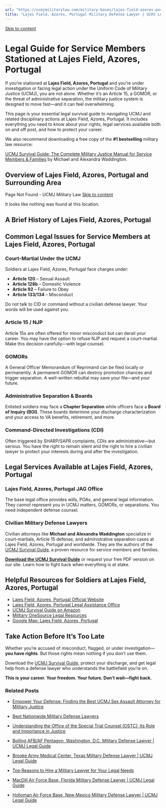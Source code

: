 ```yaml
---
url: "https://ucmjmilitarylaw.com/military-bases/lajes-field-azores-portugal-military-defense-lawyer-ucmj-legal-guide/"
title: "Lajes Field, Azores, Portugal Military Defense Lawyer | UCMJ Legal Guide"
---
```


[Skip to content](https://ucmjmilitarylaw.com/military-bases/lajes-field-azores-portugal-military-defense-lawyer-ucmj-legal-guide/#content)

# Legal Guide for Service Members Stationed at Lajes Field, Azores, Portugal

If you’re stationed at **Lajes Field, Azores, Portugal** and you’re under investigation or facing legal action under the Uniform Code of Military Justice (UCMJ), you are not alone. Whether it’s an Article 15, a GOMOR, or the threat of administrative separation, the military justice system is designed to move fast—and it can feel overwhelming.

This page is your essential legal survival guide to navigating UCMJ and related disciplinary actions at Lajes Field, Azores, Portugal. It includes everything you need to know about your rights, legal services available both on and off post, and how to protect your career.

We also recommend downloading a free copy of the **#1 bestselling** military law resource:

[UCMJ Survival Guide: The Complete Military Justice Manual for Service Members & Families](https://www.amazon.com/dp/B0FCDD3B2Z) by Michael and Alexandra Waddington.

## Overview of Lajes Field, Azores, Portugal and Surrounding Area

Page Not Found - UCMJ Military Law [Skip to content](https://ucmjmilitarylaw.com/military-bases/lajes-field-azores-portugal-military-defense-lawyer-ucmj-legal-guide/%7Blocation7#content)

It looks like nothing was found at this location.

## A Brief History of Lajes Field, Azores, Portugal

## Common Legal Issues for Service Members at Lajes Field, Azores, Portugal

### Court-Martial Under the UCMJ

Soldiers at Lajes Field, Azores, Portugal face charges under:

- **Article 120** – Sexual Assault
- **Article 128b** – Domestic Violence
- **Article 92** – Failure to Obey
- **Article 133/134** – Misconduct

Do not talk to CID or command without a civilian defense lawyer. Your words will be used against you.

### Article 15 / NJP

Article 15s are often offered for minor misconduct but can derail your career. You may have the option to refuse NJP and request a court-martial. Make this decision carefully—with legal counsel.

### GOMORs

A General Officer Memorandum of Reprimand can be filed locally or permanently. A permanent GOMOR can destroy promotion chances and trigger separation. A well-written rebuttal may save your file—and your future.

### Administrative Separation & Boards

Enlisted soldiers may face a **Chapter Separation** while officers face a **Board of Inquiry (BOI)**. These boards determine your discharge characterization and your access to VA benefits, retirement, and more.

### Command-Directed Investigations (CDI)

Often triggered by SHARP/SAPR complaints, CDIs are administrative—but serious. You have the right to remain silent and the right to hire a civilian lawyer to protect your interests during and after the investigation.

## Legal Services Available at Lajes Field, Azores, Portugal

### Lajes Field, Azores, Portugal JAG Office

The base legal office provides wills, POAs, and general legal information. They cannot represent you in UCMJ matters, GOMORs, or separations. You need independent defense counsel.

### Civilian Military Defense Lawyers

Civilian attorneys like **Michael and Alexandra Waddington** specialize in court-martials, Article 15 defense, and administrative separation cases at Lajes Field, Azores, Portugal and worldwide. They are the authors of the [UCMJ Survival Guide](https://www.amazon.com/dp/B0FCDD3B2Z), a proven resource for service members and families.

**[Download the UCMJ Survival Guide](https://www.amazon.com/dp/B0FCDD3B2Z)** or request your free PDF version on our site. Learn how to fight back when everything is at stake.

## Helpful Resources for Soldiers at Lajes Field, Azores, Portugal

- [Lajes Field, Azores, Portugal Official Website](https://ucmjmilitarylaw.com/military-bases/lajes-field-azores-portugal-military-defense-lawyer-ucmj-legal-guide/%7Blocation12%7D)
- [Lajes Field, Azores, Portugal Legal Assistance Office](https://ucmjmilitarylaw.com/military-bases/lajes-field-azores-portugal-military-defense-lawyer-ucmj-legal-guide/%7Blocation13%7D)
- [UCMJ Survival Guide on Amazon](https://www.amazon.com/dp/B0FCDD3B2Z)
- [Military OneSource Legal Resources](https://www.militaryonesource.mil/legal/)
- [Google Map: Lajes Field, Azores, Portugal](https://ucmjmilitarylaw.com/military-bases/lajes-field-azores-portugal-military-defense-lawyer-ucmj-legal-guide/%7Blocation14%7D)

## Take Action Before It’s Too Late

Whether you’re accused of misconduct, flagged, or under investigation— **you have rights**. But those rights mean nothing if you don’t use them.

Download the [UCMJ Survival Guide](https://www.amazon.com/dp/B0FCDD3B2Z), protect your discharge, and get legal help from a defense lawyer who understands the battlefield you’re on.

**This is your career. Your freedom. Your future. Don’t wait—fight back.**

### Related Posts

- [Empower Your Defense: Finding the Best UCMJ Sex Assault Attorney for Military Justice](https://ucmjmilitarylaw.com/ucmj-sex-assault-attorney/)
- [Best Nationwide Military Defense Lawyers](https://ucmjmilitarylaw.com/military-defense-lawyers/best-nationwide-military-defense-lawyers/)
- [Understanding the Office of the Special Trial Counsel (OSTC): Its Role and Importance in Justice](https://ucmjmilitarylaw.com/what-is-the-office-of-the-special-trial-counsel-ostc/)
- [Bolling AFB/AF Pentagon, Washington, D.C. Military Defense Lawyer \| UCMJ Legal Guide](https://ucmjmilitarylaw.com/bolling-afb-af-pentagon-washington-d-c-military-defense-lawyer-ucmj-legal-guide/)

- [Brooke Army Medical Center, Texas Military Defense Lawyer \| UCMJ Legal Guide](https://ucmjmilitarylaw.com/brooke-army-medical-center-texas-military-defense-lawyer-ucmj-legal-guide/)
- [Top Reasons to Hire a Military Lawyer for Your Legal Needs](https://ucmjmilitarylaw.com/military-lawyer/)
- [MacDill Air Force Base, Florida Military Defense Lawyer \| UCMJ Legal Guide](https://ucmjmilitarylaw.com/macdill-air-force-base-florida-military-defense-lawyer-ucmj-legal-guide/)
- [Holloman Air Force Base, New Mexico Military Defense Lawyer \| UCMJ Legal Guide](https://ucmjmilitarylaw.com/holloman-air-force-base-new-mexico-military-defense-lawyer-ucmj-legal-guide/)